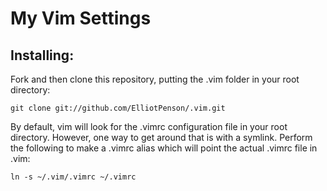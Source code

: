 My Vim Settings
====

Installing:
----------------------

Fork and then clone this repository, putting the .vim folder in your root directory:

    git clone git://github.com/ElliotPenson/.vim.git

By default, vim will look for the .vimrc configuration file in your root directory. However, one way to get around that is with a symlink. Perform the following to make a .vimrc alias which will point the actual .vimrc file in .vim:

    ln -s ~/.vim/.vimrc ~/.vimrc


